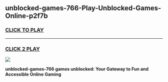 
## unblocked-games-766-Play-Unblocked-Games-Online-p2f7b
<h3>
<a href="https://premium76.site?title=unblocked-games-766&ref=25A">CLICK TO PLAY</a></h3>
<hr>

<h3>
<a href="https://premium76.site?title=unblocked-games-766&ref=25A">CLICK 2 PLAY</a>
  
</h3>

<a href="https://premium76.site?title=unblocked-games-766&ref=25A"><img src="https://clearcache.store/games.png"></a>


**unblocked-games-766 games unblocked: Your Gateway to Fun and Accessible Online Gaming**
